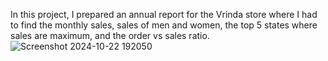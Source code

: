 In this project, I prepared an annual report for the Vrinda store where I had to find the monthly sales, sales of men and women, the top 5 states where sales are maximum, and the order vs sales ratio.![Screenshot 2024-10-22 192050](https://github.com/user-attachments/assets/2a61414a-4212-419f-a3e1-d555e16a2092)

